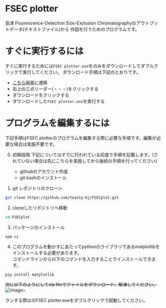 # FSEC plotter

島津 Fluorescence-Detection Size-Exclusion Chromatographyのアウトプットデータ(テキストファイル)から
作図を行うためのプログラムです。

# すぐに実行するには
すぐに実行するためには`FSEC plotter.exe`をのみをダウンロードしてダブルクリックで実行してください。
ダウンロード手順は下記のとおりです。
- [こちら](https://github.com/toasty-kj/FSECplot/blob/develop/FSEC%20plotter.exe)画面に遷移
- 右上の三点リーダー(・・・)をクリックする
- ダウンロードをクリックする
- ダウンロードした`FSEC plotter.exe`を実行する

# プログラムを編集するには
下記手順はFSEC plotterのプログラムを編集する際に必要な手順です。編集が必要な場合は実施不要です。

0. 初期段階
   下記についてはすでに行われている前提で手順を記載します。(されていない場合は先にこちらを実施してから後続の手順を行ってください)
    - githubのアカウント作成
    - git bashのインストール
  
1. git レポジトリのクローン
```bash
git clone https://github.com/toasty-kj/FSECplot.git
```
2. cloneしたリポジトリへ移動
```bash
cd FSECplot
```

3. パッケージのインストール
```bash
npm ci
```

4. このプログラムを動かすにあたってpythonのライブラリであるmatplotlibをインストールする必要があります。  
コマンドラインから以下のコマンドを入力することでインストールできます。

```python:title
pip install matplotlib
```

~~次に以下のようにしてzip fileでファイルをダウンロード、解凍してください。~~
![image](https://user-images.githubusercontent.com/74779681/209974374-04ca32b4-c8c6-48d3-9deb-0b7fc10a2ab5.png)~

ランする際はのFSEC plotter.exeをダブルクリックで起動してください。
